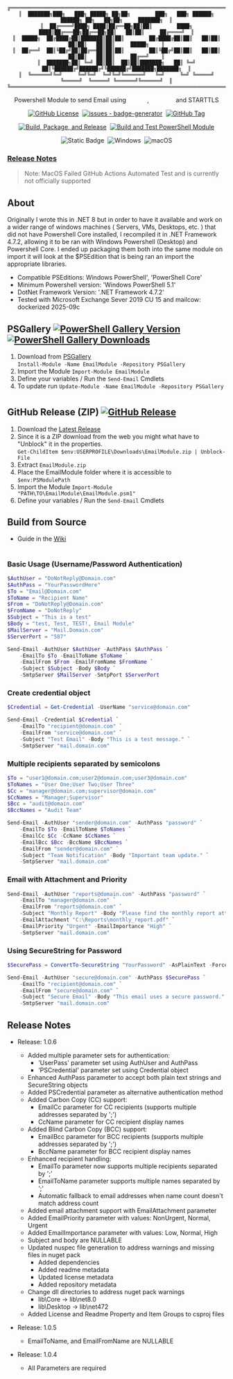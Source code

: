 <!-- - [About](#about)
- [Installation](#installation)
  - [PSGallery](#psgallery)
  - [GitHub Release (ZIP)](#github-release-zip)
  - [Build from Source](#build-from-source)
- [Examples](#examples)
  - [Basic Usage](#basic-usage-usernamepassword-authentication)
  - [PSCredential Authentication](#using-pscredential-authentication)
  - [Multiple Recipients](#multiple-recipients-with-cc-and-bcc)
  - [Email with Attachments](#email-with-attachment-and-priority)
  - [Using SecureString](#using-securestring-for-password)
- [Release Notes](#release-notes) -->

<div align="center">

```
╔══════════════════════════════════════════════════════════════════════════════════════════════════╗
║  ███████╗███╗   ███╗ █████╗ ██╗██╗        ███╗   ███╗ ██████╗ ██████╗ ██╗   ██╗██╗     ███████╗  ║
║  ██╔════╝████╗ ████║██╔══██╗██║██║        ████╗ ████║██╔═══██╗██╔══██╗██║   ██║██║     ██╔════╝  ║
║  █████╗  ██╔████╔██║███████║██║██║        ██╔████╔██║██║   ██║██║  ██║██║   ██║██║     █████╗    ║
║  ██╔══╝  ██║╚██╔╝██║██╔══██║██║██║        ██║╚██╔╝██║██║   ██║██║  ██║██║   ██║██║     ██╔══╝    ║
║  ███████╗██║ ╚═╝ ██║██║  ██║██║███████╗   ██║ ╚═╝ ██║╚██████╔╝██████╔╝╚██████╔╝███████╗███████╗  ║
║  ╚══════╝╚═╝     ╚═╝╚═╝  ╚═╝╚═╝╚══════╝   ╚═╝     ╚═╝ ╚═════╝ ╚═════╝  ╚═════╝ ╚══════╝╚══════╝  ║
╚══════════════════════════════════════════════════════════════════════════════════════════════════╝
```

Powershell Module to send Email using <a href="https://github.com/jstedfast/MailKit" style="color:white">MailKit</a>, <a href="https://github.com/jstedfast/MimeKit" style="color:white">MimeKit</a> and STARTTLS

[![GitHub License](https://img.shields.io/github/license/Brandon-J-Navarro/Powershell_Email-Module?color=blue)](https://github.com/Brandon-J-Navarro/Powershell_Email-Module/blob/main/LICENSE)&nbsp; 
[![issues - badge-generator](https://img.shields.io/github/issues/Brandon-J-Navarro/Powershell_Email-Module?color=red)](https://github.com/Brandon-J-Navarro/Powershell_Email-Module/issues)&nbsp; 
[![GitHub Tag](https://img.shields.io/github/v/tag/Brandon-J-Navarro/Powershell_Email-Module)](https://github.com/Brandon-J-Navarro/Powershell_Email-Module/tags)

[![Build, Package, and Release](https://github.com/Brandon-J-Navarro/Powershell_Email-Module/actions/workflows/main.yml/badge.svg?branch=main)](https://github.com/Brandon-J-Navarro/Powershell_Email-Module/actions/workflows/main.yml)&nbsp; 
[![Build and Test PowerShell Module](https://github.com/Brandon-J-Navarro/Powershell_Email-Module/actions/workflows/tests.yml/badge.svg?branch=testing)](https://github.com/Brandon-J-Navarro/Powershell_Email-Module/actions/workflows/tests.yml)

![Static Badge](https://img.shields.io/badge/Linux-Passing-gree?logo=linux&logoColor=white)&nbsp; 
![Windows](https://custom-icon-badges.demolab.com/badge/Windows-Passing-gree?logo=windows11&logoColor=white)&nbsp; 
![macOS](https://img.shields.io/badge/macOS-Failing-red?logo=apple&logoColor=white)

</div>

### [Release Notes](#release-notes-1)

> Note: MacOS Failed GitHub Actions Automated Test and is currently not officially supported

## About
Originally I wrote this in .NET 8 but in order to have it available and work on a wider range of windows machines ( Servers, VMs, Desktops, etc. ) that did not have Powershell Core installed, I recompiled it in .NET Framework 4.7.2, allowing it to be ran with Windows Powershell (Desktop) and Powershell Core. I ended up packaging them both into the same module on import it will look at the $PSEdition that is being ran an import the appropriate libraries.

- Compatible PSEditions: Windows PowerShell', 'PowerShell Core'
- Minimum Powershell version: 'Windows PowerShell 5.1'
- DotNet Framework Version: '.NET Framework 4.7.2'
- Tested with Microsoft Exchange Sever 2019 CU 15 and mailcow: dockerized 2025-09c

## PSGallery [![PowerShell Gallery Version](https://img.shields.io/powershellgallery/v/EmailModule)](https://www.powershellgallery.com/packages/EmailModule/)&nbsp; [![PowerShell Gallery Downloads](https://img.shields.io/powershellgallery/dt/EmailModule?color=blue)](https://www.powershellgallery.com/packages/EmailModule/)

1. Download from <a href="https://www.powershellgallery.com/packages/EmailModule/" target="_blank">PSGallery</a><br>
`Install-Module -Name EmailModule -Repository PSGallery`
2. Import the Module `Import-Module EmailModule`
3. Define your variables / Run the `Send-Email` Cmdlets
4. To update run `Update-Module -Name EmailModule -Repository PSGallery`
#

## GitHub Release (ZIP) [![GitHub Release](https://img.shields.io/github/v/release/Brandon-J-Navarro/Powershell_Email-Module)](https://github.com/Brandon-J-Navarro/Powershell_Email-Module/releases)

1. Download the <a href="https://github.com/Brandon-J-Navarro/Powershell_Email-Module/releases/latest">Latest Release</a>
2. Since it is a ZIP download from the web you might what have to "Unblock" it in the properties.<br>
` Get-ChildItem $env:USERPROFILE\Downloads\EmailModule.zip | Unblock-File `
3. Extract `EmailModule.zip`
4. Place the EmailModule folder where it is accessible to `$env:PSModulePath`
5. Import the Module `Import-Module "PATH\TO\EmailModule\EmailModule.psm1"`
6. Define your variables / Run the `Send-Email` Cmdlets

## Build from Source
- Guide in the <a href="https://github.com/Brandon-J-Navarro/Powershell_Email-Module/wiki/Build-from-source">Wiki</a>

#
### Basic Usage (Username/Password Authentication)
```powershell
$AuthUser = "DoNotReply@Domain.com"
$AuthPass = "YourPasswordHere"
$To = "Email@Domain.com"
$ToName = "Recipient Name"
$From = "DoNotReply@Domain.com"
$FromName = "DoNotReply"
$Subject = "This is a test"
$Body = "test, Test, TEST!, Email Module"
$MailServer = "Mail.Domain.com"
$ServerPort = "587"

Send-Email -AuthUser $AuthUser -AuthPass $AuthPass `
    -EmailTo $To -EmailToName $ToName `
    -EmailFrom $From -EmailFromName $FromName `
    -Subject $Subject -Body $Body `
    -SmtpServer $MailServer -SmtpPort $ServerPort
```

### Create credential object
```powershell
$Credential = Get-Credential -UserName "service@domain.com"

Send-Email -Credential $Credential `
    -EmailTo "recipient@domain.com" `
    -EmailFrom "service@domain.com" `
    -Subject "Test Email" -Body "This is a test message." `
    -SmtpServer "mail.domain.com"
```

### Multiple recipients separated by semicolons
```powershell
$To = "user1@domain.com;user2@domain.com;user3@domain.com"
$ToNames = "User One;User Two;User Three"
$Cc = "manager@domain.com;supervisor@domain.com"
$CcNames = "Manager;Supervisor"
$Bcc = "audit@domain.com"
$BccNames = "Audit Team"

Send-Email -AuthUser "sender@domain.com" -AuthPass "password" `
    -EmailTo $To -EmailToName $ToNames `
    -EmailCc $Cc -CcName $CcNames `
    -EmailBcc $Bcc -BccName $BccNames `
    -EmailFrom "sender@domain.com" `
    -Subject "Team Notification" -Body "Important team update." `
    -SmtpServer "mail.domain.com"
```

### Email with Attachment and Priority
```powershell
Send-Email -AuthUser "reports@domain.com" -AuthPass "password" `
    -EmailTo "manager@domain.com" `
    -EmailFrom "reports@domain.com" `
    -Subject "Monthly Report" -Body "Please find the monthly report attached." `
    -EmailAttachment "C:\Reports\monthly_report.pdf" `
    -EmailPriority "Urgent" -EmailImportance "High" `
    -SmtpServer "mail.domain.com"
```

### Using SecureString for Password
```powershell
$SecurePass = ConvertTo-SecureString "YourPassword" -AsPlainText -Force

Send-Email -AuthUser "secure@domain.com" -AuthPass $SecurePass `
    -EmailTo "recipient@domain.com" `
    -EmailFrom "secure@domain.com" `
    -Subject "Secure Email" -Body "This email uses a secure password." `
    -SmtpServer "mail.domain.com"
```

## Release Notes
- Release: 1.0.6 
    - Added multiple parameter sets for authentication:
        - 'UserPass' parameter set using AuthUser and AuthPass
        - 'PSCredential' parameter set using Credential object
    - Enhanced AuthPass parameter to accept both plain text strings and SecureString objects
    - Added PSCredential parameter as alternative authentication method
    - Added Carbon Copy (CC) support:
        - EmailCc parameter for CC recipients (supports multiple addresses separated by ';')
        - CcName parameter for CC recipient display names
    - Added Blind Carbon Copy (BCC) support:
        - EmailBcc parameter for BCC recipients (supports multiple addresses separated by ';')
        - BccName parameter for BCC recipient display names
    - Enhanced recipient handling:
        - EmailTo parameter now supports multiple recipients separated by ';'
        - EmailToName parameter supports multiple names separated by ';'
        - Automatic fallback to email addresses when name count doesn't match address count
    - Added email attachment support with EmailAttachment parameter
    - Added EmailPriority parameter with values: NonUrgent, Normal, Urgent
    - Added EmailImportance parameter with values: Low, Normal, High
    - Subject and body are NULLABLE
    - Updated nuspec file generation to address warnings and missing files in nuget pack
        - Added dependencies
        - Added readme metadata
        - Updated license metadata
        - Added repository metadata
    - Change dll directories to address nuget pack warnings
        - lib\Core → lib\net8.0
        - lib\Desktop → lib\net472
    - Added License and Readme Property and Item Groups to csproj files

- Release: 1.0.5
    - EmailToName, and EmailFromName are NULLABLE

- Release: 1.0.4
    - All Parameters are required
